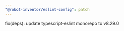 ```yaml
---
"@robot-inventor/eslint-config": patch
---
```


fix(deps): update typescript-eslint monorepo to v8.29.0
